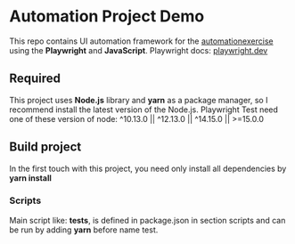 # Automation Project Demo

This repo contains UI automation framework for the [automationexercise](https://www.automationexercise.com/) using the **Playwright** and **JavaScript**. Playwright docs: [playwright.dev](https://playwright.dev/)

## Required 

This project uses **Node.js** library and **yarn** as a package manager, so I recommend install the latest version of the Node.js.
 Playwright Test need one of these version of node:
^10.13.0 || ^12.13.0 || ^14.15.0 || >=15.0.0 

## Build project

In the first touch with this project, you need only install all dependencies by **yarn install**


### Scripts

Main script like: **tests**, is defined in package.json in section scripts and can be run by adding **yarn** before name test.
